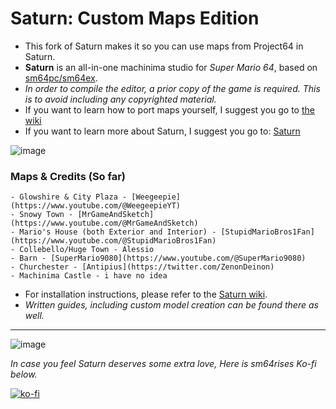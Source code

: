 # Saturn: Custom Maps Edition

- This fork of Saturn makes it so you can use maps from Project64 in Saturn.
- **Saturn** is an all-in-one machinima studio for *Super Mario 64*, based on [sm64pc/sm64ex](https://github.com/sm64pc/sm64ex).
- *In order to compile the editor, a prior copy of the game is required. This is to avoid including any copyrighted material.*
- If you want to learn how to port maps yourself, I suggest you go to [the wiki](https://github.com/GlitchyMarioMario64/Saturn-Custom-Maps/wiki/Porting-Maps-Yourself)
- If you want to learn more about Saturn, I suggest you go to: [Saturn](https://github.com/Llennpie/Saturn)

![image](https://user-images.githubusercontent.com/107904394/229955483-7d75e96a-76f6-4100-8477-7ad4e4374f3b.png)



### Maps & Credits (So far)

```
- Glowshire & City Plaza - [Weegeepie](https://www.youtube.com/@WeegeepieYT)
- Snowy Town - [MrGameAndSketch](https://www.youtube.com/@MrGameAndSketch)
- Mario's House (both Exterior and Interior) - [StupidMarioBros1Fan](https://www.youtube.com/@StupidMarioBros1Fan)
- Collebello/Huge Town - Alessio
- Barn - [SuperMario9080](https://www.youtube.com/@SuperMario9080)
- Churchester - [Antipius](https://twitter.com/ZenonDeinon)
- Machinima Castle - i have no idea
```

- For installation instructions, please refer to the [Saturn wiki](https://github.com/Llennpie/Saturn/wiki).
- *Written guides, including custom model creation can be found there as well.*

---

![image](https://user-images.githubusercontent.com/44985633/224412720-4abf4f73-1bde-4ac6-8002-4d5c004d8b49.png)

*In case you feel Saturn deserves some extra love, Here is sm64rises Ko-fi below.*

[![ko-fi](https://ko-fi.com/img/githubbutton_sm.svg)](https://ko-fi.com/J3J05B5WR)
